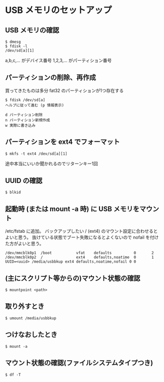# USB メモリのセットアップ

## USB メモリの確認
```
$ dmesg
$ fdisk -l
/dev/sd[a][1]
```
a,b,c,... がデバイス番号
1,2,3,... がパーティション番号

## パーティションの削除、再作成
買ってきたものは多分 fat32 のパーティションが1つ存在する
```
$ fdisk /dev/sd[a]
ヘルプに従って進む (p 情報表示)

d パーティション削除
n パーティション新規作成
w 実際に書き込み
```

## パーティションを ext4 でフォーマット
```
$ mkfs -t ext4 /dev/sd[a][1]
```
途中本当にいいか聞かれるのでリターンキー1回

## UUID の確認
```
$ blkid
```

## 起動時 (または mount -a 時) に USB メモリをマウント
/etc/fstab に追加。
バックアップしたい / (ext4) のマウント設定に合わせるとよいと思う。
抜けている状態でブート失敗になるとよくないので nofail を付けた方がよいと思う。

```
/dev/mmcblk0p1  /boot           vfat    defaults          0       2
/dev/mmcblk0p2  /               ext4    defaults,noatime  0       1
UUID=<uuid> /media/usbbkup ext4 defaults,noatime,nofail 0 0
```

## (主にスクリプト等からの)マウント状態の確認
```
$ mountpoint <path>
```

## 取り外すとき
```
$ umount /media/usbbkup
```

## つけなおしたとき
```
$ mount -a
```

## マウント状態の確認(ファイルシステムタイプつき)
```
$ df -T
```
